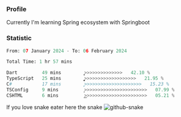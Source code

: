 ### Profile 

Currently I'm learning Spring ecosystem with Springboot

### Statistic
<!--START_SECTION:waka-->

```python
From: 07 January 2024 - To: 06 February 2024

Total Time: 1 hr 57 mins

Dart         49 mins         ͎͎͎͎͎͎͎͎͎͎̦>>>>>>>>>>>>>>   42.10 %
TypeScript   25 mins         ͎͎͎͎͎͚>>>>>>>>>>>>>>>>>>>   21.95 %
C#           17 mins         ͎͎͎̞>>>>>>>>>>>>>>>>>>>>>   15.23 %
TSConfig     9 mins          ͎͎>>>>>>>>>>>>>>>>>>>>>>>   07.99 %
CSHTML       6 mins          ͎͜>>>>>>>>>>>>>>>>>>>>>>>   05.21 %
```

<!--END_SECTION:waka-->

If you love snake eater here the snake 
<picture>
  <source media="(prefers-color-scheme: dark)" srcset="https://github.com/pradana4648/pradana4648/blob/c0566a83ca6ea5f2e46bab00e717c4c82b4b5c4c/github-contribution-grid-snake-dark.svg" />
  <source media="(prefers-color-scheme: light)" srcset="https://github.com/pradana4648/pradana4648/blob/c0566a83ca6ea5f2e46bab00e717c4c82b4b5c4c/github-contribution-grid-snake.svg" />
  <img alt="github-snake" src="https://github.com/pradana4648/pradana4648/blob/c0566a83ca6ea5f2e46bab00e717c4c82b4b5c4c/github-contribution-grid-snake.svg" />
</picture>
